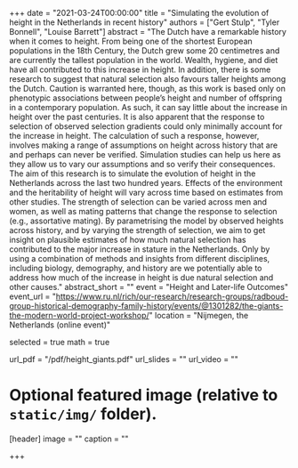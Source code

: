 +++
date = "2021-03-24T00:00:00"
title = "Simulating the evolution of height in the Netherlands in recent history"
authors = ["Gert Stulp", "Tyler Bonnell", "Louise Barrett"]
abstract = "The Dutch have a remarkable history when it comes to height. From being one of the shortest European populations in the 18th Century, the Dutch grew some 20 centimetres and are currently the tallest population in the world. Wealth, hygiene, and diet have all contributed to this increase in height. In addition, there is some research to suggest that natural selection also favours taller heights among the Dutch. Caution is warranted here, though, as this work is based only on phenotypic associations between people’s height and number of offspring in a contemporary population. As such, it can say little about the increase in height over the past centuries. It is also apparent that the response to selection of observed selection gradients could only minimally account for the increase in height. The calculation of such a response, however, involves making a range of assumptions on height across history that are and perhaps can never be verified. Simulation studies can help us here as they allow us to vary our assumptions and so verify their consequences. The aim of this research is to simulate the evolution of height in the Netherlands across the last two hundred years. Effects of the environment and the heritability of height will vary across time based on estimates from other studies. The strength of selection can be varied across men and women, as well as mating patterns that change the response to selection (e.g., assortative mating). By parametrising the model by observed heights across history, and by varying the strength of selection, we aim to get insight on plausible estimates of how much natural selection has contributed to the major increase in stature in the Netherlands. Only by using a combination of methods and insights from different disciplines, including biology, demography, and history are we potentially able to address how much of the increase in height is due natural selection and other causes."
abstract_short = ""
event = "Height and Later-life Outcomes"
event_url = "https://www.ru.nl/rich/our-research/research-groups/radboud-group-historical-demography-family-history/events/@1301282/the-giants-the-modern-world-project-workshop/"
location = "Nijmegen, the Netherlands (online event)"

selected = true
math = true

url_pdf = "/pdf/height_giants.pdf"
url_slides = ""
url_video = ""


# Optional featured image (relative to `static/img/` folder).
[header]
image = ""
caption = ""

+++
